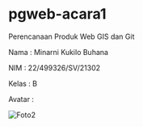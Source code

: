 # pgweb-acara1
Perencanaan Produk Web GIS dan Git

Nama : Minarni Kukilo Buhana

NIM : 22/499326/SV/21302

Kelas : B

Avatar :

![Foto2](https://github.com/1ko664/pgweb-acara1/assets/142295296/66f3f201-a3fd-48a0-be08-5c8b3fa474e9)
